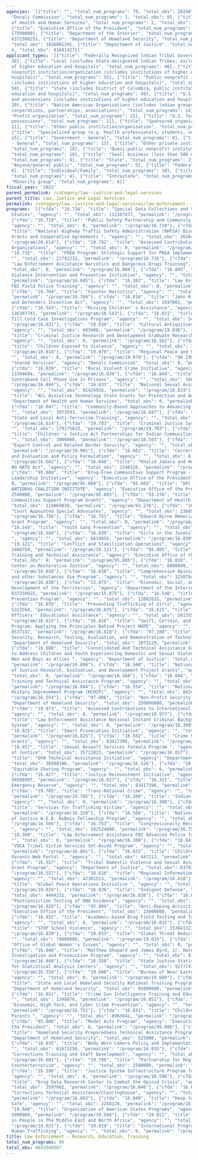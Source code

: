 ```yaml
---
agencies: '[{"title": "", "total_num_programs": 79, "total_obs": 2824079447}, {"title":
  "Denali Commission", "total_num_programs": 1, "total_obs": 0}, {"title": "Department
  of Health and Human Services", "total_num_programs": 2, "total_obs": 119869039},
  {"title": "Executive Office of the President", "total_num_programs": 5, "total_obs":
  17500000}, {"title": "Department of the Interior", "total_num_programs": 1, "total_obs":
  637250025}, {"title": "Department of Homeland Security", "total_num_programs": 4,
  "total_obs": 342600129}, {"title": "Department of Justice", "total_num_programs":
  4, "total_obs": 91641927}]'
applicant_types: '[{"title": "Federally Recognized lndian Tribal Governments", "total_num_programs":
  38}, {"title": "Local (includes State-designated lndian Tribes, excludes institutions
  of higher education and hospitals", "total_num_programs": 46}, {"title": "Private
  nonprofit institution/organization (includes institutions of higher education and
  hospitals)", "total_num_programs": 55}, {"title": "Public nonprofit institution/organization
  (includes institutions of higher education and hospitals)", "total_num_programs":
  59}, {"title": "State (includes District of Columbia, public institutions of higher
  education and hospitals)", "total_num_programs": 49}, {"title": "U.S. Territories
  and possessions (includes institutions of higher education and hospitals)", "total_num_programs":
  20}, {"title": "Native American Organizations (includes lndian groups, cooperatives,
  corporations, partnerships, associations)", "total_num_programs": 14}, {"title":
  "Profit organization", "total_num_programs": 21}, {"title": "U.S. Territories and
  possessions", "total_num_programs": 11}, {"title": "Sponsored organization", "total_num_programs":
  11}, {"title": "Other public institution/organization", "total_num_programs": 33},
  {"title": "Specialized group (e.g. health professionals, students, veterans)", "total_num_programs":
  15}, {"title": "Government - General", "total_num_programs": 8}, {"title": "Non-Government
  - General", "total_num_programs": 13}, {"title": "Other private institutions/organizations",
  "total_num_programs": 18}, {"title": "Quasi-public nonprofit institution/organization",
  "total_num_programs": 16}, {"title": "Small business (less than 500 employees)",
  "total_num_programs": 9}, {"title": "State", "total_num_programs": 21}, {"title":
  "Anyone/general public", "total_num_programs": 5}, {"title": "Federal", "total_num_programs":
  8}, {"title": "Individual/Family", "total_num_programs": 10}, {"title": "Interstate",
  "total_num_programs": 4}, {"title": "Intrastate", "total_num_programs": 4}, {"title":
  "Minority group", "total_num_programs": 6}]'
fiscal_year: '2022'
parent_permalink: /category/law--justice-and-legal-services
parent_title: Law, Justice and Legal Services
permalink: /category/law--justice-and-legal-services/law-enforcement---research--education--training
programs: '[{"cfda": "16.734", "title": "Special Data Collections and Statistical
  Studies", "agency": "", "total_obs": 112187477, "permalink": "/program/16.734"},
  {"cfda": "16.710", "title": "Public Safety Partnership and Community Policing Grants",
  "agency": "", "total_obs": 0, "permalink": "/program/16.710"}, {"cfda": "20.614",
  "title": "National Highway Traffic Safety Administration (NHTSA) Discretionary Safety
  Grants and Cooperative Agreements ", "agency": "", "total_obs": 26264317, "permalink":
  "/program/20.614"}, {"cfda": "19.792", "title": "Assessed Contributions to International
  Organizations", "agency": "", "total_obs": 0, "permalink": "/program/19.792"}, {"cfda":
  "16.735", "title": "PREA Program: Strategic Support for PREA Implementation ", "agency":
  "", "total_obs": 22742232, "permalink": "/program/16.735"}, {"cfda": "16.004", "title":
  "Law Enforcement Assistance Narcotics and Dangerous Drugs Training", "agency": "",
  "total_obs": 0, "permalink": "/program/16.004"}, {"cfda": "16.045", "title": "Community-Based
  Violence Intervention and Prevention Initiative", "agency": "", "total_obs": 92368221,
  "permalink": "/program/16.045"}, {"cfda": "16.302", "title": "Law Enforcement Assistance
  FBI Field Police Training", "agency": "", "total_obs": 0, "permalink": "/program/16.302"},
  {"cfda": "19.704", "title": "Counter Narcotics", "agency": "", "total_obs": 75240606,
  "permalink": "/program/19.704"}, {"cfda": "16.816", "title": "John R.  Justice Prosecutors
  and Defenders Incentive Act", "agency": "", "total_obs": 3597001, "permalink": "/program/16.816"},
  {"cfda": "16.543", "title": "Missing Children''s Assistance", "agency": "", "total_obs":
  136397741, "permalink": "/program/16.543"}, {"cfda": "16.031", "title": "Emmett
  Till Cold Case Investigations Program", "agency": "", "total_obs": 5498752, "permalink":
  "/program/16.031"}, {"cfda": "19.036", "title": "Cultural Antiquities Task Force",
  "agency": "", "total_obs": 603408, "permalink": "/program/19.036"}, {"cfda": "16.562",
  "title": "Criminal Justice Research and Development Graduate Research Fellowships",
  "agency": "", "total_obs": 0, "permalink": "/program/16.562"}, {"cfda": "16.818",
  "title": "Children Exposed to Violence", "agency": "", "total_obs": 13945946, "permalink":
  "/program/16.818"}, {"cfda": "19.979", "title": "Regional Peace and Security", "agency":
  "", "total_obs": 0, "permalink": "/program/19.979"}, {"cfda": "90.199", "title":
  "Shared Services", "agency": "Denali Commission", "total_obs": 0, "permalink": "/program/90.199"},
  {"cfda": "16.039", "title": "Rural Violent Crime Initiative", "agency": "", "total_obs":
  13394604, "permalink": "/program/16.039"}, {"cfda": "16.844", "title": "Combatting
  Contraband Cell Phone Use in Prisons", "agency": "", "total_obs": 1665980, "permalink":
  "/program/16.844"}, {"cfda": "16.833", "title": "National Sexual Assault Kit Initiative",
  "agency": "", "total_obs": 81424936, "permalink": "/program/16.833"}, {"cfda": "93.843",
  "title": "ACL Assistive Technology State Grants for Protection and Advocacy", "agency":
  "Department of Health and Human Services", "total_obs": 0, "permalink": "/program/93.843"},
  {"cfda": "16.047", "title": "Community-Based Approaches to Advancing Justice", "agency":
  "", "total_obs": 3973593, "permalink": "/program/16.047"}, {"cfda": "16.614", "title":
  "State and Local Anti-Terrorism Training", "agency": "", "total_obs": 4000000, "permalink":
  "/program/16.614"}, {"cfda": "19.703", "title": "Criminal Justice Systems", "agency":
  "", "total_obs": 179175633, "permalink": "/program/19.703"}, {"cfda": "16.583",
  "title": "Children''s Justice Act Partnerships for Indian Communities", "agency":
  "", "total_obs": 3000000, "permalink": "/program/16.583"}, {"cfda": "19.901", "title":
  "Export Control and Related Border Security", "agency": "", "total_obs": 18924405,
  "permalink": "/program/19.901"}, {"cfda": "16.602", "title": "Corrections Research
  and Evaluation and Policy Formulation", "agency": "", "total_obs": 0, "permalink":
  "/program/16.602"}, {"cfda": "16.048", "title": "Khalid Jabara and Heather Heyer
  NO HATE Act", "agency": "", "total_obs": 2248126, "permalink": "/program/16.048"},
  {"cfda": "95.008", "title": "Drug-Free Communities Support Program - National Youth
  Leadership Initiative", "agency": "Executive Office of the President", "total_obs":
  0, "permalink": "/program/95.008"}, {"cfda": "95.003", "title": "DFC NATIONAL COMMUNITY
  ANTIDRUG COALITION INSTITUTE", "agency": "Executive Office of the President", "total_obs":
  2500000, "permalink": "/program/95.003"}, {"cfda": "93.276", "title": "Drug-Free
  Communities Support Program Grants", "agency": "Department of Health and Human Services",
  "total_obs": 119869039, "permalink": "/program/93.276"}, {"cfda": "16.756", "title":
  "Court Appointed Special Advocates", "agency": "", "total_obs": 23669490, "permalink":
  "/program/16.756"}, {"cfda": "16.751", "title": "Edward Byrne Memorial Competitive
  Grant Program", "agency": "", "total_obs": 0, "permalink": "/program/16.751"}, {"cfda":
  "16.544", "title": "Youth Gang Prevention", "agency": "", "total_obs": 513431, "permalink":
  "/program/16.544"}, {"cfda": "16.830", "title": "Girls in the Juvenile Justice System
  ", "agency": "", "total_obs": 6619856, "permalink": "/program/16.830"}, {"cfda":
  "19.121", "title": "Conflict and Stabilization Operations", "agency": "", "total_obs":
  2468750, "permalink": "/program/19.121"}, {"cfda": "95.005", "title": "Drug Court
  Training and Technical Assistance", "agency": "Executive Office of the President",
  "total_obs": 0, "permalink": "/program/95.005"}, {"cfda": "16.030", "title": "National
  Center on Restorative Justice", "agency": "", "total_obs": 6000000, "permalink":
  "/program/16.030"}, {"cfda": "16.838", "title": "Comprehensive Opioid, Stimulant,
  and other Substances Use Program", "agency": "", "total_obs": 325876473, "permalink":
  "/program/16.838"}, {"cfda": "15.875", "title": "Economic, Social, and Political
  Development of the Territories", "agency": "Department of the Interior", "total_obs":
  637250025, "permalink": "/program/15.875"}, {"cfda": "16.548", "title": "Delinquency
  Prevention Program", "agency": "", "total_obs": 12602631, "permalink": "/program/16.548"},
  {"cfda": "16.035", "title": "Preventing Trafficking of Girls", "agency": "", "total_obs":
  5313584, "permalink": "/program/16.035"}, {"cfda": "16.615", "title": "Public Safety
  Officers'' Educational Assistance", "agency": "", "total_obs": 5613552, "permalink":
  "/program/16.615"}, {"cfda": "16.828", "title": "Swift, Certain, and Fair Supervision
  Program: Applying the Principles Behind Project HOPE", "agency": "", "total_obs":
  8537147, "permalink": "/program/16.828"}, {"cfda": "97.108", "title": "Homeland
  Security, Research, Testing, Evaluation, and Demonstration of Technologies ", "agency":
  "Department of Homeland Security", "total_obs": 1075129, "permalink": "/program/97.108"},
  {"cfda": "16.888", "title": "Consolidated And Technical Assistance Grant Program
  to Address Children and Youth Experiencing Domestic and Sexual Violence and Engage
  Men and Boys as Allies ", "agency": "Department of Justice", "total_obs": 11031653,
  "permalink": "/program/16.888"}, {"cfda": "16.560", "title": "National Institute
  of Justice Research, Evaluation, and Development Project Grants", "agency": "",
  "total_obs": 0, "permalink": "/program/16.560"}, {"cfda": "16.044", "title": "Forensics
  Training and Technical Assistance Program", "agency": "", "total_obs": 22970952,
  "permalink": "/program/16.044"}, {"cfda": "16.554", "title": "National Criminal
  History Improvement Program (NCHIP)", "agency": "", "total_obs": 84345233, "permalink":
  "/program/16.554"}, {"cfda": "97.008", "title": "Non-Profit Security Program", "agency":
  "Department of Homeland Security", "total_obs": 250000000, "permalink": "/program/97.008"},
  {"cfda": "19.973", "title": "Assessed Contributions to International Organizations/CIPA",
  "agency": "", "total_obs": 0, "permalink": "/program/19.973"}, {"cfda": "16.309",
  "title": "Law Enforcement Assistance National Instant Criminal Background Check
  System", "agency": "", "total_obs": 0, "permalink": "/program/16.309"}, {"cfda":
  "16.825", "title": "Smart Prosecution Initiative", "agency": "", "total_obs": 6775924,
  "permalink": "/program/16.825"}, {"cfda": "16.582", "title": "Crime Victim Assistance/Discretionary
  Grants", "agency": "", "total_obs": 83417396, "permalink": "/program/16.582"}, {"cfda":
  "16.017", "title": "Sexual Assault Services Formula Program ", "agency": "Department
  of Justice", "total_obs": 35722823, "permalink": "/program/16.017"}, {"cfda": "16.526",
  "title": "OVW Technical Assistance Initiative", "agency": "Department of Justice",
  "total_obs": 38508106, "permalink": "/program/16.526"}, {"cfda": "16.922", "title":
  "Equitable Sharing Program", "agency": "", "total_obs": 0, "permalink": "/program/16.922"},
  {"cfda": "16.827", "title": "Justice Reinvestment Initiative", "agency": "", "total_obs":
  56506997, "permalink": "/program/16.827"}, {"cfda": "16.321", "title": "Antiterrorism
  Emergency Reserve", "agency": "", "total_obs": 83417396, "permalink": "/program/16.321"},
  {"cfda": "19.705", "title": "Trans-National Crime", "agency": "", "total_obs": 401907036,
  "permalink": "/program/19.705"}, {"cfda": "16.308", "title": "Indian Country Investigations",
  "agency": "", "total_obs": 0, "permalink": "/program/16.308"}, {"cfda": "16.320",
  "title": "Services for Trafficking Victims", "agency": "", "total_obs": 166343930,
  "permalink": "/program/16.320"}, {"cfda": "16.566", "title": "National Institute
  of Justice W.E.B. DuBois Fellowship Program", "agency": "", "total_obs": 0, "permalink":
  "/program/16.566"}, {"cfda": "16.753", "title": "Congressionally Recommended Awards
  ", "agency": "", "total_obs": 182524000, "permalink": "/program/16.753"}, {"cfda":
  "16.300", "title": "Law Enforcement Assistance FBI Advanced Police Training", "agency":
  "", "total_obs": 0, "permalink": "/program/16.300"}, {"cfda": "16.841", "title":
  "VOCA Tribal Victim Services Set-Aside Program", "agency": "", "total_obs": 129989910,
  "permalink": "/program/16.841"}, {"cfda": "16.832", "title": "Children of Incarcerated
  Parents Web Portal ", "agency": "", "total_obs": 447213, "permalink": "/program/16.832"},
  {"cfda": "16.557", "title": "Tribal Domestic Violence and Sexual Assault Coalitions
  Grant Program", "agency": "Department of Justice", "total_obs": 6379345, "permalink":
  "/program/16.557"}, {"cfda": "16.610", "title": "Regional Information Sharing Systems",
  "agency": "", "total_obs": 42301513, "permalink": "/program/16.610"}, {"cfda": "19.026",
  "title": "Global Peace Operations Initiative ", "agency": "", "total_obs": 0, "permalink":
  "/program/19.026"}, {"cfda": "16.836", "title": "Indigent Defense", "agency": "",
  "total_obs": 4444231, "permalink": "/program/16.836"}, {"cfda": "16.820", "title":
  "Postconviction Testing of DNA Evidence", "agency": "", "total_obs": 13726672, "permalink":
  "/program/16.820"}, {"cfda": "95.004", "title": "Anti-Doping Activities", "agency":
  "Executive Office of the President", "total_obs": 15000000, "permalink": "/program/95.004"},
  {"cfda": "16.032", "title": "Academic-based Drug Field Testing and Training Initiative",
  "agency": "", "total_obs": 0, "permalink": "/program/16.032"}, {"cfda": "16.839",
  "title": "STOP School Violence", "agency": "", "total_obs": 153841321, "permalink":
  "/program/16.839"}, {"cfda": "19.033", "title": "Global Threat Reduction", "agency":
  "", "total_obs": 74000000, "permalink": "/program/19.033"}, {"cfda": "19.801", "title":
  "Office of Global Women''s Issues", "agency": "", "total_obs": 0, "permalink": "/program/19.801"},
  {"cfda": "16.040", "title": "Matthew Shepard and James Byrd, Jr. Hate Crimes Education,
  Investigation and Prosecution Program", "agency": "", "total_obs": 8707126, "permalink":
  "/program/16.040"}, {"cfda": "16.550", "title": "State Justice Statistics Program
  for Statistical Analysis Centers", "agency": "", "total_obs": 9277743, "permalink":
  "/program/16.550"}, {"cfda": "19.600", "title": "Bureau of Near Eastern Affairs",
  "agency": "", "total_obs": 0, "permalink": "/program/19.600"}, {"cfda": "97.005",
  "title": "State and Local Homeland Security National Training Program", "agency":
  "Department of Homeland Security", "total_obs": 91000000, "permalink": "/program/97.005"},
  {"cfda": "16.051", "title": "Crime Gun Intelligence Training and Education", "agency":
  "", "total_obs": 1348876, "permalink": "/program/16.051"}, {"cfda": "16.752", "title":
  "Economic, High-Tech, and Cyber Crime Prevention", "agency": "", "total_obs": 20936062,
  "permalink": "/program/16.752"}, {"cfda": "16.831", "title": "Children of Incarcerated
  Parents ", "agency": "", "total_obs": 8963641, "permalink": "/program/16.831"},
  {"cfda": "95.006", "title": "Model Acts Program", "agency": "Executive Office of
  the President", "total_obs": 0, "permalink": "/program/95.006"}, {"cfda": "97.007",
  "title": "Homeland Security Preparedness Technical Assistance Program", "agency":
  "Department of Homeland Security", "total_obs": 525000, "permalink": "/program/97.007"},
  {"cfda": "16.835", "title": "Body Worn Camera Policy and Implementation", "agency":
  "", "total_obs": 61673256, "permalink": "/program/16.835"}, {"cfda": "16.601", "title":
  "Corrections Training and Staff Development", "agency": "", "total_obs": 0, "permalink":
  "/program/16.601"}, {"cfda": "19.706", "title": "Partnership for Regional East Africa
  Counterterrorism", "agency": "", "total_obs": 1500000, "permalink": "/program/19.706"},
  {"cfda": "16.596", "title": "Justice System Infrastructure Program for Indian Tribes",
  "agency": "", "total_obs": 0, "permalink": "/program/16.596"}, {"cfda": "16.046",
  "title": "Drug Data Research Center to Combat the Opioid Crisis", "agency": "",
  "total_obs": 3597001, "permalink": "/program/16.046"}, {"cfda": "16.603", "title":
  "Corrections Technical Assistance/Clearinghouse", "agency": "", "total_obs": 0,
  "permalink": "/program/16.603"}, {"cfda": "16.840", "title": "Keep Young Athletes
  Safe", "agency": "", "total_obs": 2248126, "permalink": "/program/16.840"}, {"cfda":
  "19.948", "title": "Organization of American States Programs", "agency": "", "total_obs":
  5000000, "permalink": "/program/19.948"}, {"cfda": "19.021", "title": "Investing
  in People in The Middle East and North Africa", "agency": "", "total_obs": 0, "permalink":
  "/program/19.021"}, {"cfda": "19.019", "title": "International Programs to Combat
  Human Trafficking", "agency": "", "total_obs": 0, "permalink": "/program/19.019"}]'
title: Law Enforcement - Research, Education, Training
total_num_programs: 96
total_obs: 4032940567
---
```

